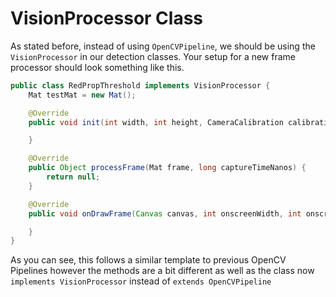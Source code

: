 # VisionProcessor Class

As stated before, instead of using `OpenCVPipeline`, we should be using the `VisionProcessor` in our detection classes. Your setup for a new frame processor should look something like this.

```java
public class RedPropThreshold implements VisionProcessor {
    Mat testMat = new Mat();

    @Override
    public void init(int width, int height, CameraCalibration calibration) {

    }

    @Override
    public Object processFrame(Mat frame, long captureTimeNanos) {
        return null;
    }

    @Override
    public void onDrawFrame(Canvas canvas, int onscreenWidth, int onscreenHeight, float scaleBmpPxToCanvasPx, float scaleCanvasDensity, Object userContext) {

    }
}
```

As you can see, this follows a similar template to previous OpenCV Pipelines however the methods are a bit different as well as the class now `implements VisionProcessor` instead of `extends OpenCVPipeline`